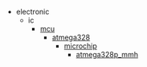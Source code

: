 * electronic
  * ic
    * [mcu](electronic/ic/mcu)
      * [atmega328](electronic/ic/mcu/atmega328)
        * [microchip](microchip)
          * [atmega328p_mmh](atmega328p_mmh)
